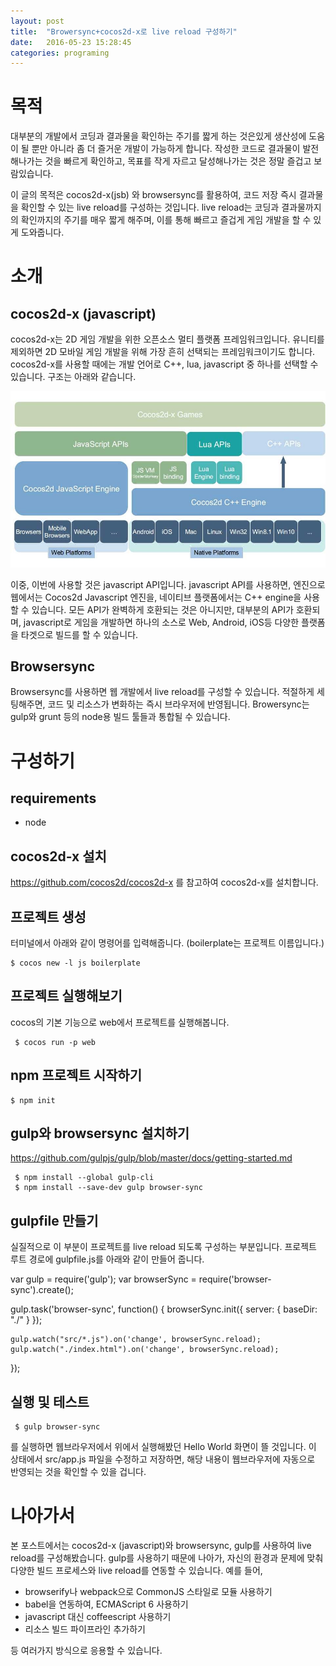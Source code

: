 ```yaml
---
layout: post
title:  "Browersync+cocos2d-x로 live reload 구성하기"
date:   2016-05-23 15:28:45
categories: programing
---
```

# 목적
 대부분의 개발에서 코딩과 결과물을 확인하는 주기를 짧게 하는 것은있게 생산성에 도움이 될 뿐만 아니라 좀 더 즐거운 개발이 가능하게 합니다. 작성한 코드로 결과물이 발전해나가는 것을 빠르게 확인하고, 목표를 작게 자르고 달성해나가는 것은 정말 즐겁고 보람있습니다.

 이 글의 목적은 cocos2d-x(jsb) 와 browsersync를 활용하여, 코드 저장 즉시 결과물을 확인할 수 있는 live reload를 구성하는 것입니다. live reload는 코딩과 결과물까지의 확인까지의 주기를 매우 짧게 해주며, 이를 통해 빠르고 즐겁게 게임 개발을 할 수 있게 도와줍니다.

# 소개

## cocos2d-x (javascript)
cocos2d-x는 2D 게임 개발을 위한 오픈소스 멀티 플랫폼 프레임워크입니다.  유니티를 제외하면 2D 모바일 게임 개발을 위해 가장 흔히 선택되는 프레임워크이기도 합니다. cocos2d-x를 사용할 때에는 개발 언어로 C++, lua, javascript 중 하나를 선택할 수 있습니다. 구조는 아래와 같습니다.

 ![cocos2d-x의 아키텍쳐](/assets/cocos2dx.png)

이중, 이번에 사용할 것은 javascript API입니다. javascript API를 사용하면, 엔진으로 웹에서는 Cocos2d Javascript 엔진을, 네이티브 플랫폼에서는 C++ engine을 사용할 수 있습니다. 모든 API가 완벽하게 호환되는 것은 아니지만, 대부분의 API가 호환되며, javascript로 게임을 개발하면 하나의 소스로 Web, Android, iOS등 다양한 플랫폼을 타겟으로 빌드를 할 수 있습니다.

## Browsersync
 Browsersync를 사용하면 웹 개발에서 live reload를 구성할 수 있습니다. 적절하게 세팅해주면, 코드 및 리소스가 변화하는 즉시 브라우저에 반영됩니다. Browersync는 gulp와 grunt 등의 node용 빌드 툴들과 통합될 수 있습니다.

# 구성하기

## requirements
- node

## cocos2d-x 설치
https://github.com/cocos2d/cocos2d-x
를 참고하여 cocos2d-x를 설치합니다.

## 프로젝트 생성
터미널에서 아래와 같이 명령어를 입력해줍니다. (boilerplate는 프로젝트 이름입니다.)

    $ cocos new -l js boilerplate

## 프로젝트 실행해보기
cocos의 기본 기능으로 web에서 프로젝트를 실행해봅니다.

     $ cocos run -p web

## npm 프로젝트 시작하기

    $ npm init

## gulp와 browsersync 설치하기
https://github.com/gulpjs/gulp/blob/master/docs/getting-started.md

     $ npm install --global gulp-cli
     $ npm install --save-dev gulp browser-sync

## gulpfile 만들기
실질적으로 이 부분이 프로젝트를 live reload 되도록 구성하는 부분입니다. 프로젝트 루트 경로에 gulpfile.js를 아래와 같이 만들어 줍니다.

var gulp        = require('gulp');
var browserSync = require('browser-sync').create();

gulp.task('browser-sync', function() {
    browserSync.init({
        server: {
            baseDir: "./"
        }
    });

    gulp.watch("src/*.js").on('change', browserSync.reload);
    gulp.watch("./index.html").on('change', browserSync.reload);
});

## 실행 및 테스트

     $ gulp browser-sync

를 실행하면 웹브라우저에서 위에서 실행해봤던 Hello World 화면이 뜰 것입니다. 이 상태에서 src/app.js 파일을 수정하고 저장하면, 해당 내용이 웹브라우저에 자동으로 반영되는 것을 확인할 수 있을 겁니다.

# 나아가서
본 포스트에서는 cocos2d-x (javascript)와 browsersync, gulp를 사용하여 live reload를 구성해봤습니다. gulp를 사용하기 때문에 나아가, 자신의 환경과 문제에 맞춰 다양한 빌드 프로세스와 live reload를 연동할 수 있습니다. 예를 들어,

* browserify나 webpack으로 CommonJS 스타일로 모듈 사용하기
* babel을 연동하여, ECMAScript 6 사용하기
* javascript 대신 coffeescript 사용하기
* 리소스 빌드 파이프라인 추가하기

등 여러가지 방식으로 응용할 수 있습니다.
